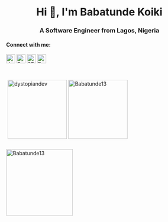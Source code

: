 <h1 align="center">Hi 👋, I'm Babatunde Koiki</h1>
<h3 align="center">A Software Engineer from Lagos, Nigeria</h3>

<h4 align="left">Connect with me:</h4>
<p align="left">
<a href="https://twitter.com/bkoiki950" target="blank"><img align="center" src="https://raw.githubusercontent.com/rahuldkjain/github-profile-readme-generator/master/src/images/icons/Social/twitter.svg" alt="dystopiandev" height="24" width="24" /></a>
<a href="https://linkedin.com/in/babatunde-koiki-2002" target="blank"><img align="center" src="https://raw.githubusercontent.com/rahuldkjain/github-profile-readme-generator/master/src/images/icons/Social/linked-in-alt.svg" alt="Babatunde13" height="24" width="24" /></a>
<a href="https://stackoverflow.com/users/10053193" target="blank"><img align="center" src="https://raw.githubusercontent.com/rahuldkjain/github-profile-readme-generator/master/src/images/icons/Social/stack-overflow.svg" alt="2779225" height="24" width="24" /></a>
<a href="https://instagram.com/babatunde_dev" target="blank"><img align="center" src="https://raw.githubusercontent.com/rahuldkjain/github-profile-readme-generator/master/src/images/icons/Social/instagram.svg" alt="Babatunde13" height="24" width="24" /></a>
</p>

<br />

<p>&nbsp;<img height="160em" align="center" src="https://github-readme-stats.vercel.app/api?username=Babatunde13&show_icons=true&count_private=true&locale=en" alt="dystopiandev" />
  <img height="160em" align="center" src="https://github-readme-streak-stats.herokuapp.com/?user=Babatunde13&" alt="Babatunde13" />
</p>


<p align="left"> <img width="0em" height="0em" src="https://komarev.com/ghpvc/?username=Babatunde13&label=Profile%20views&color=0e75b6&style=flat" alt="dystopiandev" /> </p>

<p align="left"><img height="180em" src="https://github-profile-trophy.vercel.app/?username=Babatunde13" alt="Babatunde13" /> </p>
